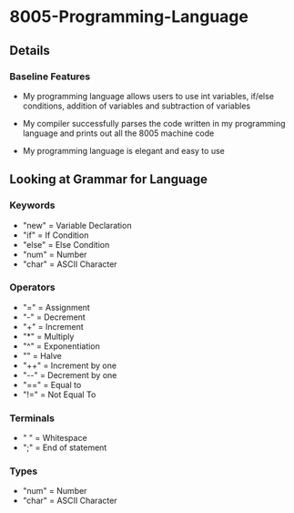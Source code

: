 # 8005-Programming-Language 

## Details
### Baseline Features

- My programming language allows users to use int variables, if/else conditions, addition    of variables and subtraction of variables

- My compiler successfully parses the code written in my programming language and prints     out all the 8005 machine code

- My programming language is elegant and easy to use

## Looking at Grammar for Language
### Keywords

- "new" = Variable Declaration
- "if" = If Condition
- "else" = Else Condition
- "num" = Number
- "char" = ASCII Character
 
### Operators

- "=" = Assignment 
- "-" = Decrement
- "+" = Increment
- "*" = Multiply
- "^" = Exponentiation
- "\" = Halve
- "++" = Increment by one
- "--" = Decrement by one
- "==" = Equal to
- "!=" = Not Equal To

### Terminals

- " " = Whitespace
- ";" = End of statement

### Types

- "num" = Number
- "char" = ASCII Character


